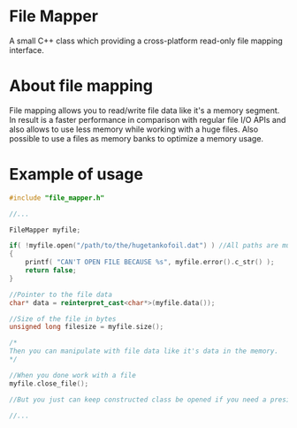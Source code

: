 # File Mapper

A small C++ class which providing a cross-platform read-only file mapping interface.

# About file mapping

File mapping allows you to read/write file data like it's a memory segment. In result is a
faster performance in comparison with regular file I/O APIs and also allows to use less memory
while working with a huge files. Also possible to use a files as memory banks to optimize
a memory usage.

# Example of usage
```cpp
#include "file_mapper.h"

//...

FileMapper myfile;

if( !myfile.open("/path/to/the/hugetankofoil.dat") ) //All paths are must be encoded in UTF-8
{
    printf( "CAN'T OPEN FILE BECAUSE %s", myfile.error().c_str() );
    return false;
}

//Pointer to the file data
char* data = reinterpret_cast<char*>(myfile.data());

//Size of the file in bytes
unsigned long filesize = myfile.size();

/*
Then you can manipulate with file data like it's data in the memory.
*/

//When you done work with a file
myfile.close_file();

//But you just can keep constructed class be opened if you need a presistant access to the file data

//...

```

